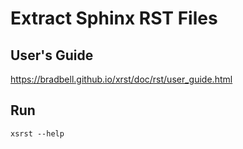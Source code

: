 # Extract Sphinx RST Files

## User's Guide
https://bradbell.github.io/xrst/doc/rst/user_guide.html

## Run
```
xsrst --help
```
